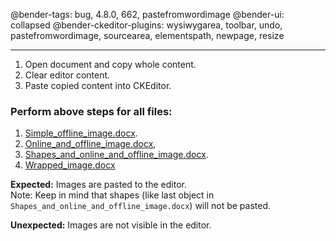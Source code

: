 @bender-tags: bug, 4.8.0, 662, pastefromwordimage
@bender-ui: collapsed
@bender-ckeditor-plugins: wysiwygarea, toolbar, undo, pastefromwordimage, sourcearea, elementspath, newpage, resize

----

1. Open document and copy whole content.
1. Clear editor content.
1. Paste copied content into CKEditor.

### Perform above steps for all files:
  1. [Simple_offline_image.docx](../generated/_fixtures/Simple_offline_image/Simple_offline_image.docx).
  2. [Online_and_offline_image.docx](../generated/_fixtures/Online_and_offline_image/Online_and_offline_image.docx),
  3. [Shapes_and_online_and_offline_image.docx](../generated/_fixtures/Shapes_and_online_and_offline_image/Shapes_and_online_and_offline_image.docx).
  4. [Wrapped_image.docx](../generated/_fixtures/Wrapped_image/Wrapped_image.docx)

**Expected:** Images are pasted to the editor.<br>
Note: Keep in mind that shapes (like last object in `Shapes_and_online_and_offline_image.docx`) will not be pasted.

**Unexpected:** Images are not visible in the editor.
